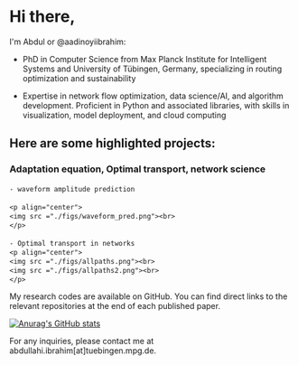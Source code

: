 # Hi there, 

I'm Abdul or @aadinoyiibrahim:

 - PhD in Computer Science from Max Planck Institute for Intelligent Systems and University of Tübingen, Germany, specializing in routing optimization and sustainability

 - Expertise in network flow optimization, data science/AI, and algorithm development. Proficient in Python and associated libraries, with skills in visualization, model deployment, and cloud computing

## Here are some highlighted projects:

### Adaptation equation, Optimal transport, network science
    - waveform amplitude prediction

    <p align="center">
    <img src ="./figs/waveform_pred.png"><br>
    </p>

    - Optimal transport in networks
    <p align="center">
    <img src ="./figs/allpaths.png"><br>
    <img src ="./figs/allpaths2.png"><br>
    </p>

My research codes are available on GitHub. You can find direct links to the relevant repositories at the end of each published paper.

[![Anurag's GitHub stats](https://github-readme-stats.vercel.app/api?username=aadinoyiibrahim)](https://github.com/aadinoyiibrahim/github-readme-stats)

For any inquiries, please contact me at abdullahi.ibrahim[at]tuebingen.mpg.de.

